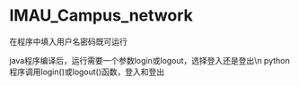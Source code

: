 # IMAU_Campus_network

在程序中填入用户名密码既可运行

java程序编译后，运行需要一个参数login或logout，选择登入还是登出\n
python程序调用login()或logout()函数，登入和登出
